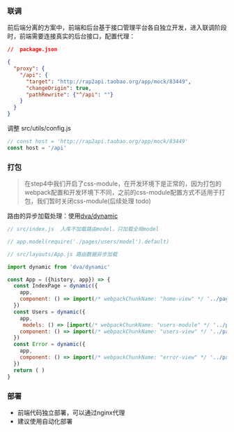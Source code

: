 ### 联调
前后端分离的方案中，前端和后台基于接口管理平台各自独立开发，进入联调阶段时，前端需要连接真实的后台接口，配置代理：
```json
//  package.json

{
  "proxy": {
    "/api": {
      "target": "http://rap2api.taobao.org/app/mock/83449",
      "changeOrigin": true,
      "pathRewrite": {"^/api": ""}
    }
  }
}

```
调整 src/utils/config.js
```javascript
// const host = 'http://rap2api.taobao.org/app/mock/83449'
const host = '/api'
```

### 打包
> 在step4中我们开启了css-module，在开发环境下是正常的，因为打包的webpack配置和开发环境下不同，之前的css-module配置方式不适用于打包，我们暂时关闭css-module(后续处理 todo)  

路由的异步加载处理：使用[dva/dynamic](https://dvajs.com/api/#dva-dynamic)
```javascript
// src/index.js  入库不加载路由model，只加载全局model

// app.model(require('./pages/users/model').default)
```
```javascript
// src/layouts/App.js 路由数据异步加载

import dynamic from 'dva/dynamic'

const App = ({history, app}) => {
  const IndexPage = dynamic({
    app,
    component: () => import(/* webpackChunkName: "home-view" */ '../pages/home')
  })
  const Users = dynamic({
    app,
     models: () => [import(/* webpackChunkName: "users-module" */ '../pages/users/model')],
    component: () => import(/* webpackChunkName: "users-view" */ '../pages/users')
  })
  const Error = dynamic({
    app,
    component: () => import(/* webpackChunkName: "error-view" */ '../pages/404')
  }) 
  return ( )
}
```

### 部署
+ 前端代码独立部署，可以通过nginx代理
+ 建议使用自动化部署
